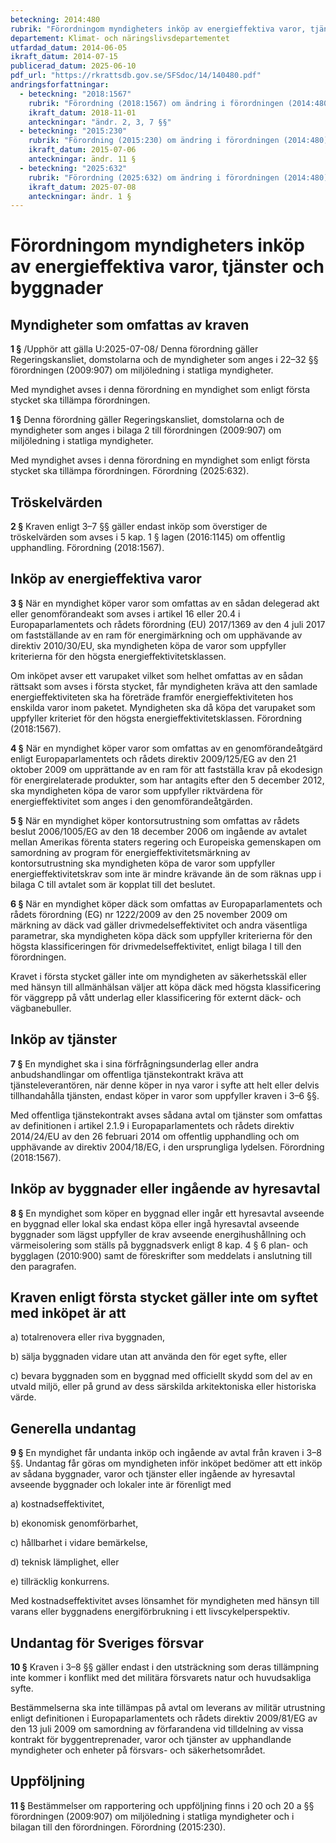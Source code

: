 ```yaml
---
beteckning: 2014:480
rubrik: "Förordningom myndigheters inköp av energieffektiva varor, tjänster och byggnader"
departement: Klimat- och näringslivsdepartementet
utfardad_datum: 2014-06-05
ikraft_datum: 2014-07-15
publicerad_datum: 2025-06-10
pdf_url: "https://rkrattsdb.gov.se/SFSdoc/14/140480.pdf"
andringsforfattningar:
  - beteckning: "2018:1567"
    rubrik: "Förordning (2018:1567) om ändring i förordningen (2014:480) om myndigheters inköp av energieffektiva varor, tjänster och byggnader"
    ikraft_datum: 2018-11-01
    anteckningar: "ändr. 2, 3, 7 §§"
  - beteckning: "2015:230"
    rubrik: "Förordning (2015:230) om ändring i förordningen (2014:480) om myndigheters inköp av energieffektiva varor, tjänster och byggnader"
    ikraft_datum: 2015-07-06
    anteckningar: ändr. 11 §
  - beteckning: "2025:632"
    rubrik: "Förordning (2025:632) om ändring i förordningen (2014:480) om myndigheters inköp av energieffektiva varor, tjänster och byggnader"
    ikraft_datum: 2025-07-08
    anteckningar: ändr. 1 §
---
```


# Förordningom myndigheters inköp av energieffektiva varor, tjänster och byggnader

## Myndigheter som omfattas av kraven

**1 §** /Upphör att gälla U:2025-07-08/ Denna förordning gäller Regeringskansliet, domstolarna och de myndigheter som anges i 22–32 §§ förordningen (2009:907) om miljöledning i statliga myndigheter.

Med myndighet avses i denna förordning en myndighet som enligt första stycket ska tillämpa förordningen.

**1 §** Denna förordning gäller Regeringskansliet, domstolarna och de myndigheter som anges i bilaga 2 till förordningen (2009:907) om miljöledning i statliga myndigheter.

Med myndighet avses i denna förordning en myndighet som enligt första stycket ska tillämpa förordningen. Förordning (2025:632).

## Tröskelvärden

**2 §** Kraven enligt 3–7 §§ gäller endast inköp som överstiger de tröskelvärden som avses i 5 kap. 1 § lagen (2016:1145) om offentlig upphandling. Förordning (2018:1567).

## Inköp av energieffektiva varor

**3 §** När en myndighet köper varor som omfattas av en sådan delegerad akt eller genomförandeakt som avses i artikel 16 eller 20.4 i Europaparlamentets och rådets förordning (EU) 2017/1369 av den 4 juli 2017 om fastställande av en ram för energimärkning och om upphävande av direktiv 2010/30/EU, ska myndigheten köpa de varor som uppfyller kriterierna för den högsta energieffektivitetsklassen.

Om inköpet avser ett varupaket vilket som helhet omfattas av en sådan rättsakt som avses i första stycket, får myndigheten kräva att den samlade energieffektiviteten ska ha företräde framför energieffektiviteten hos enskilda varor inom paketet. Myndigheten ska då köpa det varupaket som uppfyller kriteriet för den högsta energieffektivitetsklassen. Förordning (2018:1567).

**4 §** När en myndighet köper varor som omfattas av en genomförandeåtgärd enligt Europaparlamentets och rådets direktiv 2009/125/EG av den 21 oktober 2009 om upprättande av en ram för att fastställa krav på ekodesign för energirelaterade produkter, som har antagits efter den 5 december 2012, ska myndigheten köpa de varor som uppfyller riktvärdena för energieffektivitet som anges i den genomförandeåtgärden.

**5 §** När en myndighet köper kontorsutrustning som omfattas av rådets beslut 2006/1005/EG av den 18 december 2006 om ingående av avtalet mellan Amerikas förenta staters regering och Europeiska gemenskapen om samordning av program för energieffektivitetsmärkning av kontorsutrustning ska myndigheten köpa de varor som uppfyller energieffektivitetskrav som inte är mindre krävande än de som räknas upp i bilaga C till avtalet som är kopplat till det beslutet.

**6 §** När en myndighet köper däck som omfattas av Europaparlamentets och rådets förordning (EG) nr 1222/2009 av den 25 november 2009 om märkning av däck vad gäller drivmedelseffektivitet och andra väsentliga parametrar, ska myndigheten köpa däck som uppfyller kriterierna för den högsta klassificeringen för drivmedelseffektivitet, enligt bilaga I till den förordningen.

Kravet i första stycket gäller inte om myndigheten av säkerhetsskäl eller med hänsyn till allmänhälsan väljer att köpa däck med högsta klassificering för väggrepp på vått underlag eller klassificering för externt däck- och vägbanebuller.

## Inköp av tjänster

**7 §** En myndighet ska i sina förfrågningsunderlag eller andra anbudshandlingar om offentliga tjänstekontrakt kräva att tjänsteleverantören, när denne köper in nya varor i syfte att helt eller delvis tillhandahålla tjänsten, endast köper in varor som uppfyller kraven i 3–6 §§.

Med offentliga tjänstekontrakt avses sådana avtal om tjänster som omfattas av definitionen i artikel 2.1.9 i Europaparlamentets och rådets direktiv 2014/24/EU av den 26 februari 2014 om offentlig upphandling och om upphävande av direktiv 2004/18/EG, i den ursprungliga lydelsen. Förordning (2018:1567).

## Inköp av byggnader eller ingående av hyresavtal

**8 §** En myndighet som köper en byggnad eller ingår ett hyresavtal avseende en byggnad eller lokal ska endast köpa eller ingå hyresavtal avseende byggnader som lägst uppfyller de krav avseende energihushållning och värmeisolering som ställs på byggnadsverk enligt 8 kap. 4 § 6 plan- och bygglagen (2010:900) samt de föreskrifter som meddelats i anslutning till den paragrafen.

## Kraven enligt första stycket gäller inte om syftet med inköpet är att

a) totalrenovera eller riva byggnaden,

b) sälja byggnaden vidare utan att använda den för eget syfte, eller

c) bevara byggnaden som en byggnad med officiellt skydd som del av en utvald miljö, eller på grund av dess särskilda arkitektoniska eller historiska värde.

## Generella undantag

**9 §** En myndighet får undanta inköp och ingående av avtal från kraven i 3–8 §§. Undantag får göras om myndigheten inför inköpet bedömer att ett inköp av sådana byggnader, varor och tjänster eller ingående av hyresavtal avseende byggnader och lokaler inte är förenligt med

a) kostnadseffektivitet,

b) ekonomisk genomförbarhet,

c) hållbarhet i vidare bemärkelse,

d) teknisk lämplighet, eller

e) tillräcklig konkurrens.

Med kostnadseffektivitet avses lönsamhet för myndigheten med hänsyn till varans eller byggnadens energiförbrukning i ett livscykelperspektiv.

## Undantag för Sveriges försvar

**10 §** Kraven i 3–8 §§ gäller endast i den utsträckning som deras tillämpning inte kommer i konflikt med det militära försvarets natur och huvudsakliga syfte.

Bestämmelserna ska inte tillämpas på avtal om leverans av militär utrustning enligt definitionen i Europaparlamentets och rådets direktiv 2009/81/EG av den 13 juli 2009 om samordning av förfarandena vid tilldelning av vissa kontrakt för byggentreprenader, varor och tjänster av upphandlande myndigheter och enheter på försvars- och säkerhetsområdet.

## Uppföljning

**11 §** Bestämmelser om rapportering och uppföljning finns i 20 och 20 a §§ förordningen (2009:907) om miljöledning i statliga myndigheter och i bilagan till den förordningen. Förordning (2015:230).